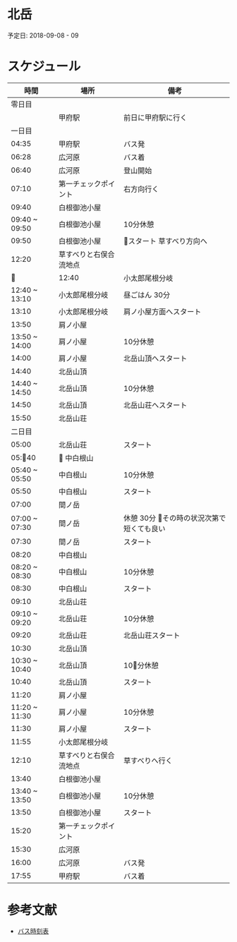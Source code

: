 # 北岳

予定日: 2018-09-08 - 09

# スケジュール

| 時間 | 場所 | 備考 |
|-----|-----|------|
|零日目|||
|| 甲府駅 | 前日に甲府駅に行く |
|一日目|||
| 04:35 | 甲府駅 | バス発 |
| 06:28 | 広河原 | バス着 |
| 06:40 | 広河原 | 登山開始 |
| 07:10 | 第一チェックポイント | 右方向行く |
| 09:40 | 白根御池小屋 ||
| 09:40 ~ 09:50 | 白根御池小屋 | 10分休憩 |
| 09:50 | 白根御池小屋 | スタート 草すべり方向へ |
| 12:20 | 草すべりと右俣合流地点 ||
| 12:40 | 小太郎尾根分岐 | |
| 12:40 ~ 13:10 | 小太郎尾根分岐 | 昼ごはん 30分 |
| 13:10 | 小太郎尾根分岐 | 肩ノ小屋方面へスタート |
| 13:50 | 肩ノ小屋 ||
| 13:50 ~ 14:00 | 肩ノ小屋 | 10分休憩 |
| 14:00 | 肩ノ小屋 | 北岳山頂へスタート |
| 14:40 | 北岳山頂 ||
| 14:40 ~ 14:50 | 北岳山頂 | 10分休憩 |
| 14:50 | 北岳山頂 | 北岳山荘へスタート |
| 15:50 | 北岳山荘 ||
|二日目|||
| 05:00 | 北岳山荘 | スタート |
| 05:40 | 中白根山 ||
| 05:40 ~ 05:50 | 中白根山 | 10分休憩 |
| 05:50 | 中白根山 | スタート |
| 07:00 | 間ノ岳 ||
| 07:00 ~ 07:30 | 間ノ岳 | 休憩 30分 その時の状況次第で短くても良い |
| 07:30 | 間ノ岳 | スタート |
| 08:20 | 中白根山 ||
| 08:20 ~ 08:30 | 中白根山 | 10分休憩 |
| 08:30 | 中白根山 | スタート |
| 09:10 | 北岳山荘 ||
| 09:10 ~ 09:20 | 北岳山荘 | 10分休憩 |
| 09:20 | 北岳山荘 | 北岳山荘スタート |
| 10:30 | 北岳山頂 | |
| 10:30 ~ 10:40 | 北岳山頂 | 10分休憩 |
| 10:40 | 北岳山頂 | スタート |
| 11:20 | 肩ノ小屋 ||
| 11:20 ~ 11:30 | 肩ノ小屋 | 10分休憩 |
| 11:30 | 肩ノ小屋 | スタート |
| 11:55 | 小太郎尾根分岐 ||
| 12:10 | 草すべりと右俣合流地点 | 草すべりへ行く |
| 13:40 | 白根御池小屋 | |
| 13:40 ~ 13:50 | 白根御池小屋 | 10分休憩 |
| 13:50 | 白根御池小屋 | スタート |
| 15:20 | 第一チェックポイント ||
| 15:30 | 広河原 ||
| 16:00 | 広河原 | バス発 |
| 17:55 | 甲府駅 | バス着 |



# 参考文献
- [バス時刻表](http://yamanashikotsu.co.jp/route_bus/route_sp_info/hirogawara/)